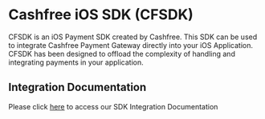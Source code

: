 # Cashfree iOS SDK (CFSDK)

CFSDK is an iOS Payment SDK created by Cashfree. This SDK can be used to integrate Cashfree Payment Gateway directly into your iOS Application. CFSDK has been designed to offload the complexity of handling and integrating payments in your application.

## Integration Documentation

Please click [here](https://dev.cashfree.com/payment-gateway/integrations/mobile-integration/ios) to access our SDK Integration Documentation